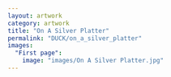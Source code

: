 ```yaml
---
layout: artwork
category: artwork
title: "On A Silver Platter"
permalink: "DUCK/on_a_silver_platter"
images:
  "First page":
    image: "images/On A Silver Platter.jpg"
---
```

